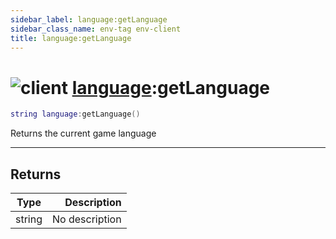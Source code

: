 ```yaml
---
sidebar_label: language:getLanguage
sidebar_class_name: env-tag env-client
title: language:getLanguage
---
```


# <img src='/img/wiki/client.png' alt='client' data-tag='env-tag' /> [language](../language/README.md):getLanguage

```lua
string language:getLanguage()
```

Returns the current game language<br/>

-----------------
## Returns

| Type   | Description |
| ------ | ----------: |
| string | No description |
